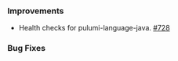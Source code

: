 ### Improvements

- Health checks for pulumi-language-java.
  [#728](https://github.com/pulumi/pulumi-java/pull/728)

### Bug Fixes
